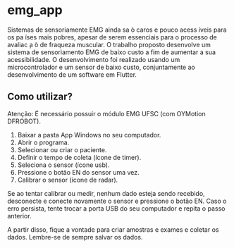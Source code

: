 # emg_app

Sistemas de sensoriamente EMG ainda sa ̃o caros e pouco acess ́ıveis para os pa ́ıses mais pobres, apesar de serem essenciais para o processo de avaliac ̧a ̃o de fraqueza muscular. O trabalho proposto desenvolve um sistema de sensoriamento EMG de baixo custo a fim de aumentar a sua acessibilidade. O desenvolvimento foi realizado usando um microcontrolador e um sensor de baixo custo, conjuntamente ao desenvolvimento de um software em Flutter.

## Como utilizar?

Atenção: É necessário possuir o módulo EMG UFSC (com OYMotion DFROBOT).
1. Baixar a pasta App Windows no seu computador.
2. Abrir o programa.
3. Selecionar ou criar o paciente.
4. Definir o tempo de coleta (ícone de timer).
5. Seleciona o sensor (ícone usb).
6. Pressione o botão EN do sensor uma vez.
7. Calibrar o sensor (ícone de radar).

Se ao tentar calibrar ou medir, nenhum dado esteja sendo recebido, desconecte e conecte novamente o sensor e pressione o botão EN.
Caso o erro persista, tente trocar a porta USB do seu computador e repita o passo anterior.

A partir disso, fique a vontade para criar amostras e exames e coletar os dados.
Lembre-se de sempre salvar os dados.




